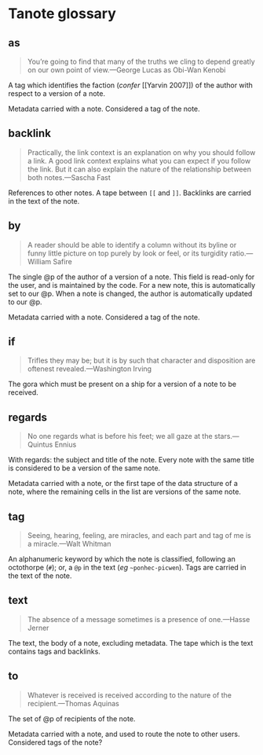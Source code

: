 # Tanote glossary

## as

> You’re going to find that many of the truths we cling to depend greatly on our own point of view.—George Lucas as Obi-Wan Kenobi

A tag which identifies the faction (_confer_ [[Yarvin 2007]]) of the author with respect to a version of a note.

Metadata carried with a note.  Considered a tag of the note.

## backlink

> Practically, the link context is an explanation on why you should follow a link.  A good link context explains what you can expect if you follow the link.  But it can also explain the nature of the relationship between both notes.—Sascha Fast

References to other notes.  A tape between `[[` and `]]`.  Backlinks are carried in the text of the note.

## by

> A reader should be able to identify a column without its byline or funny little picture on top purely by look or feel, or its turgidity ratio.—William Safire

The single @p of the author of a version of a note.  This field is read-only for the user, and is maintained by the code.  For a new note, this is automatically set to our @p.  When a note is changed, the author is automatically updated to our @p.

Metadata carried with a note.  Considered a tag of the note.

## if

> Trifles they may be; but it is by such that character and disposition are oftenest revealed.—Washington Irving

The gora which must be present on a ship for a version of a note to be received.

## regards

> No one regards what is before his feet; we all gaze at the stars.—Quintus Ennius

With regards: the subject and title of the note.  Every note with the same title is considered to be a version of the same note.

Metadata carried with a note, or the first tape of the data structure of a note, where the remaining cells in the list are versions of the same note.

## tag

> Seeing, hearing, feeling, are miracles, and each part and tag of me is a miracle.—Walt Whitman

An alphanumeric keyword by which the note is classified, following an octothorpe (`#`); or, a `@p` in the text (_eg_ `~ponhec-picwen`).  Tags are carried in the text of the note.

## text

> The absence of a message sometimes is a presence of one.—Hasse Jerner

The text, the body of a note, excluding metadata.  The tape which is the text contains tags and backlinks.

## to

> Whatever is received is received according to the nature of the recipient.—Thomas Aquinas

The set of @p of recipients of the note.

Metadata carried with a note, and used to route the note to other users.  Considered tags of the note?

